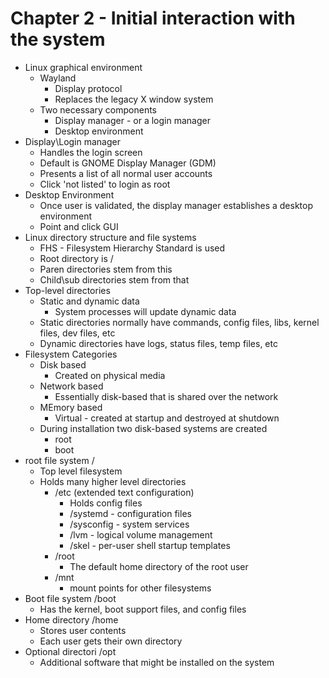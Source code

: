 # Chapter 2 - Initial interaction with the system

- Linux graphical environment
    - Wayland
        - Display protocol
        - Replaces the legacy X window system
    - Two necessary components
        - Display manager - or a login manager
        - Desktop environment
- Display\Login manager
    - Handles the login screen
    - Default is GNOME Display Manager (GDM)
    - Presents a list of all normal user accounts
    - Click 'not listed' to login as root
- Desktop Environment
    - Once user is validated, the display manager establishes a desktop environment
    - Point and click GUI
- Linux directory structure and file systems
    - FHS - Filesystem Hierarchy Standard is used
    - Root directory is /
    - Paren directories stem from this
    - Child\sub directories stem from that
- Top-level directories
    - Static and dynamic data
        - System processes will update dynamic data
    - Static directories normally have commands, config files, libs, kernel files, dev files, etc
    - Dynamic directories have logs, status files, temp files, etc
- Filesystem Categories
    - Disk based
        - Created on physical media
    - Network based
        - Essentially disk-based that is shared over the network 
    - MEmory based
        - Virtual - created at startup and destroyed at shutdown
    - During installation two disk-based systems are created
        - root
        - boot
- root file system /
    - Top level filesystem
    - Holds many higher level directories
        - /etc (extended text configuration)
            - Holds config files
            - /systemd - configuration files
            - /sysconfig - system services
            - /lvm - logical volume management
            - /skel - per-user shell startup templates
        - /root
            - The default home directory of the root user
        - /mnt
            - mount points for other filesystems
- Boot file system /boot
    - Has the kernel, boot support files, and config files
- Home directory /home
    - Stores user contents
    - Each user gets their own directory
- Optional directori /opt
    - Additional software that might be installed on the system
    